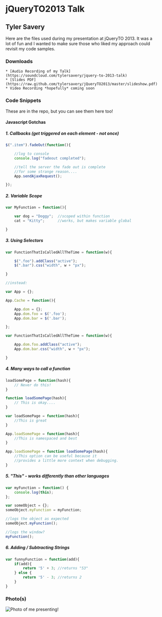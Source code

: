 # jQueryTO2013 Talk
## Tyler Savery

Here are the files used during my presentation at jQueryTO 2013. It was a lot of fun and I wanted to make sure those who liked my approach could revisit my code samples. 

### Downloads

	* [Audio Recording of my Talk](https://soundcloud.com/tylersavery/jquery-to-2013-talk)
	* [Slides PDF](https://raw.github.com/tylersavery/jQueryTO2013/master/slideshow.pdf)
	* Video Recording *hopefully* coming soon


### Code Snippets
These are in the repo, but you can see them here too!

#### Javascript Gotchas

##### 1. Callbacks (get triggered on each element - not once)
```javascript
$(".item").fadeOut(function(){

	//log to console
	console.log("fadeout completed");

	//tell the server the fade out is complete
	//for some strange reason....
	App.sendAjaxRequest();

});
```

##### 2. Variable Scope
```javascript
var MyFunction = function(){

	var dog = "Doggy";  //scoped within function
	cat = "Kitty"; 		//works, but makes variable global

}
```

##### 3. Using Selectors
```javascript
var FunctionThatIsCalledAllTheTime = function(w){

	$(".foo").addClass("active");
	$(".bar").css("width", w + "px");

}

//instead:

var App = {};

App.Cache = function(){

	App.dom = {};
	App.dom.foo = $('.foo');
	App.dom.bar = $('.bar');

};

var FunctionThatIsCalledAllTheTime = function(w){

	App.dom.foo.addClass("active");
	App.dom.bar.css("width", w + "px");

}
```

##### 4. Many ways to call a function
```javascript
loadSomePage = function(hash){
	// Never do this!
}

function loadSomePage(hash){
	// This is okay....
}

var loadSomePage = function(hash){
	//This is great
}

App.loadSomePage = function(hash){
	//This is namespaced and best
}

App.loadSomePage = function loadSomePage(hash){
	//This option can be useful because it 
	//provides a little more context when debugging.
}
```

##### 5. "This" - works differently than other languages
```javascript
var myFunction = function() {
    console.log(this);
};

var someObject = {};            
someObject.myFunction = myFunction; 

//logs the object as expected
someObject.myFunction();     

//logs the window?
myFunction();   
```

##### 6. Adding / Subtracting Strings
```javascript
var funnyFunction = function(add){
	if(add){
		return '5' + 3; //returns "53"
	} else {
		return '5' - 3; //returns 2
	}
}
```

### Photo(s)

 ![Photo of me presenting!](https://raw.github.com/tylersavery/jQueryTO2013/master/photo.jpg "Photo of me presenting!")